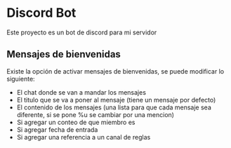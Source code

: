 # Discord Bot
Este proyecto es un bot de discord para mi servidor

## Mensajes de bienvenidas
Existe la opción de activar mensajes de bienvenidas, se puede modificar lo siguiente:
- El chat donde se van a mandar los mensajes
- El titulo que se va a poner al mensaje (tiene un mensaje por defecto)
- El contenido de los mensajes (una lista para que cada mensaje sea diferente, si se pone %u se cambiar por una mencion)
- Si agregar un conteo de que miembro es
- Si agregar fecha de entrada
- Si agregar una referencia a un canal de reglas